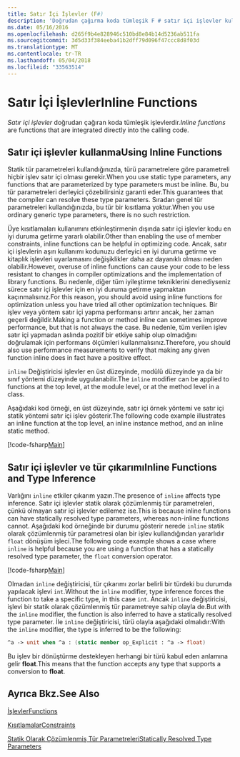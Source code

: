 ```yaml
---
title: Satır İçi İşlevler (F#)
description: 'Doğrudan çağırma koda tümleşik F # satır içi işlevler kullanmayı öğrenin.'
ms.date: 05/16/2016
ms.openlocfilehash: d265f9b4e828946c510bd8e84b14d5236ab511fa
ms.sourcegitcommit: 3d5d33f384eeba41b2dff79d096f47ccc8d8f03d
ms.translationtype: MT
ms.contentlocale: tr-TR
ms.lasthandoff: 05/04/2018
ms.locfileid: "33563514"
---
```

# <a name="inline-functions"></a><span data-ttu-id="5bfa1-103">Satır İçi İşlevler</span><span class="sxs-lookup"><span data-stu-id="5bfa1-103">Inline Functions</span></span>

<span data-ttu-id="5bfa1-104">*Satır içi işlevler* doğrudan çağıran koda tümleşik işlevlerdir.</span><span class="sxs-lookup"><span data-stu-id="5bfa1-104">*Inline functions* are functions that are integrated directly into the calling code.</span></span>


## <a name="using-inline-functions"></a><span data-ttu-id="5bfa1-105">Satır içi işlevler kullanma</span><span class="sxs-lookup"><span data-stu-id="5bfa1-105">Using Inline Functions</span></span>
<span data-ttu-id="5bfa1-106">Statik tür parametreleri kullandığınızda, türü parametrelere göre parametreli hiçbir işlev satır içi olması gerekir.</span><span class="sxs-lookup"><span data-stu-id="5bfa1-106">When you use static type parameters, any functions that are parameterized by type parameters must be inline.</span></span> <span data-ttu-id="5bfa1-107">Bu, bu tür parametreleri derleyici çözebilirsiniz garanti eder.</span><span class="sxs-lookup"><span data-stu-id="5bfa1-107">This guarantees that the compiler can resolve these type parameters.</span></span> <span data-ttu-id="5bfa1-108">Sıradan genel tür parametreleri kullandığınızda, bu tür bir kısıtlama yoktur.</span><span class="sxs-lookup"><span data-stu-id="5bfa1-108">When you use ordinary generic type parameters, there is no such restriction.</span></span>

<span data-ttu-id="5bfa1-109">Üye kısıtlamaları kullanımını etkinleştirmenin dışında satır içi işlevler kodu en iyi duruma getirme yararlı olabilir.</span><span class="sxs-lookup"><span data-stu-id="5bfa1-109">Other than enabling the use of member constraints, inline functions can be helpful in optimizing code.</span></span> <span data-ttu-id="5bfa1-110">Ancak, satır içi işlevlerin aşırı kullanımı kodunuzu derleyici en iyi duruma getirme ve kitaplık işlevleri uyarlamasını değişiklikler daha az dayanıklı olması neden olabilir.</span><span class="sxs-lookup"><span data-stu-id="5bfa1-110">However, overuse of inline functions can cause your code to be less resistant to changes in compiler optimizations and the implementation of library functions.</span></span> <span data-ttu-id="5bfa1-111">Bu nedenle, diğer tüm iyileştirme tekniklerini denediyseniz sürece satır içi işlevler için en iyi duruma getirme yapmaktan kaçınmalısınız.</span><span class="sxs-lookup"><span data-stu-id="5bfa1-111">For this reason, you should avoid using inline functions for optimization unless you have tried all other optimization techniques.</span></span> <span data-ttu-id="5bfa1-112">Bir işlev veya yöntem satır içi yapma performansı artırır ancak, her zaman geçerli değildir.</span><span class="sxs-lookup"><span data-stu-id="5bfa1-112">Making a function or method inline can sometimes improve performance, but that is not always the case.</span></span> <span data-ttu-id="5bfa1-113">Bu nedenle, tüm verilen işlev satır içi yapmadan aslında pozitif bir etkiye sahip olup olmadığını doğrulamak için performans ölçümleri kullanmalısınız.</span><span class="sxs-lookup"><span data-stu-id="5bfa1-113">Therefore, you should also use performance measurements to verify that making any given function inline does in fact have a positive effect.</span></span>

<span data-ttu-id="5bfa1-114">`inline` Değiştiricisi işlevler en üst düzeyinde, modülü düzeyinde ya da bir sınıf yöntemi düzeyinde uygulanabilir.</span><span class="sxs-lookup"><span data-stu-id="5bfa1-114">The `inline` modifier can be applied to functions at the top level, at the module level, or at the method level in a class.</span></span>

<span data-ttu-id="5bfa1-115">Aşağıdaki kod örneği, en üst düzeyinde, satır içi örnek yöntemi ve satır içi statik yöntemi satır içi işlev gösterir.</span><span class="sxs-lookup"><span data-stu-id="5bfa1-115">The following code example illustrates an inline function at the top level, an inline instance method, and an inline static method.</span></span>

[!code-fsharp[Main](../../../../samples/snippets/fsharp/lang-ref-3/snippet201.fs)]
    
## <a name="inline-functions-and-type-inference"></a><span data-ttu-id="5bfa1-116">Satır içi işlevler ve tür çıkarımı</span><span class="sxs-lookup"><span data-stu-id="5bfa1-116">Inline Functions and Type Inference</span></span>
<span data-ttu-id="5bfa1-117">Varlığını `inline` etkiler çıkarım yazın.</span><span class="sxs-lookup"><span data-stu-id="5bfa1-117">The presence of `inline` affects type inference.</span></span> <span data-ttu-id="5bfa1-118">Satır içi işlevler statik olarak çözümlenmiş tür parametreleri, çünkü olmayan satır içi işlevler edilemez ise.</span><span class="sxs-lookup"><span data-stu-id="5bfa1-118">This is because inline functions can have statically resolved type parameters, whereas non-inline functions cannot.</span></span> <span data-ttu-id="5bfa1-119">Aşağıdaki kod örneğinde bir durumu gösterir nerede `inline` statik olarak çözümlenmiş tür parametresi olan bir işlev kullandığından yararlıdır `float` dönüşüm işleci.</span><span class="sxs-lookup"><span data-stu-id="5bfa1-119">The following code example shows a case where `inline` is helpful because you are using a function that has a statically resolved type parameter, the `float` conversion operator.</span></span>

[!code-fsharp[Main](../../../../samples/snippets/fsharp/lang-ref-3/snippet202.fs)]

<span data-ttu-id="5bfa1-120">Olmadan `inline` değiştiricisi, tür çıkarımı zorlar belirli bir türdeki bu durumda yapılacak işlevi `int`.</span><span class="sxs-lookup"><span data-stu-id="5bfa1-120">Without the `inline` modifier, type inference forces the function to take a specific type, in this case `int`.</span></span> <span data-ttu-id="5bfa1-121">Ancak `inline` değiştiricisi, işlevi bir statik olarak çözümlenmiş tür parametreye sahip olayla de.</span><span class="sxs-lookup"><span data-stu-id="5bfa1-121">But with the `inline` modifier, the function is also inferred to have a statically resolved type parameter.</span></span> <span data-ttu-id="5bfa1-122">İle `inline` değiştiricisi, türü olayla aşağıdaki olmalıdır:</span><span class="sxs-lookup"><span data-stu-id="5bfa1-122">With the `inline` modifier, the type is inferred to be the following:</span></span>

```fsharp
^a -> unit when ^a : (static member op_Explicit : ^a -> float)
```

<span data-ttu-id="5bfa1-123">Bu işlev bir dönüştürme destekleyen herhangi bir türü kabul eden anlamına gelir **float**.</span><span class="sxs-lookup"><span data-stu-id="5bfa1-123">This means that the function accepts any type that supports a conversion to **float**.</span></span>


## <a name="see-also"></a><span data-ttu-id="5bfa1-124">Ayrıca Bkz.</span><span class="sxs-lookup"><span data-stu-id="5bfa1-124">See Also</span></span>
[<span data-ttu-id="5bfa1-125">İşlevler</span><span class="sxs-lookup"><span data-stu-id="5bfa1-125">Functions</span></span>](index.md)

[<span data-ttu-id="5bfa1-126">Kısıtlamalar</span><span class="sxs-lookup"><span data-stu-id="5bfa1-126">Constraints</span></span>](../generics/constraints.md)

[<span data-ttu-id="5bfa1-127">Statik Olarak Çözümlenmiş Tür Parametreleri</span><span class="sxs-lookup"><span data-stu-id="5bfa1-127">Statically Resolved Type Parameters</span></span>](../generics/statically-resolved-type-parameters.md)
